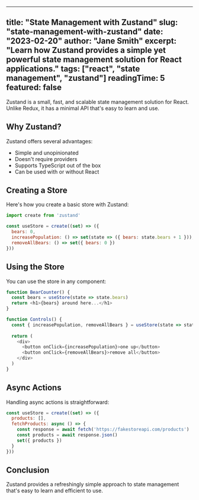 
---
title: "State Management with Zustand"
slug: "state-management-with-zustand"
date: "2023-02-20" 
author: "Jane Smith"
excerpt: "Learn how Zustand provides a simple yet powerful state management solution for React applications."
tags: ["react", "state management", "zustand"]
readingTime: 5
featured: false
---

Zustand is a small, fast, and scalable state management solution for React. Unlike Redux, it has a minimal API that's easy to learn and use.

## Why Zustand?

Zustand offers several advantages:
- Simple and unopinionated
- Doesn't require providers
- Supports TypeScript out of the box
- Can be used with or without React

## Creating a Store

Here's how you create a basic store with Zustand:

```javascript
import create from 'zustand'

const useStore = create((set) => ({
  bears: 0,
  increasePopulation: () => set(state => ({ bears: state.bears + 1 })),
  removeAllBears: () => set({ bears: 0 })
}))
```

## Using the Store

You can use the store in any component:

```javascript
function BearCounter() {
  const bears = useStore(state => state.bears)
  return <h1>{bears} around here...</h1>
}

function Controls() {
  const { increasePopulation, removeAllBears } = useStore(state => state)
  
  return (
    <div>
      <button onClick={increasePopulation}>one up</button>
      <button onClick={removeAllBears}>remove all</button>
    </div>
  )
}
```

## Async Actions

Handling async actions is straightforward:

```javascript
const useStore = create((set) => ({
  products: [],
  fetchProducts: async () => {
    const response = await fetch('https://fakestoreapi.com/products')
    const products = await response.json()
    set({ products })
  }
}))
```

## Conclusion

Zustand provides a refreshingly simple approach to state management that's easy to learn and efficient to use.
